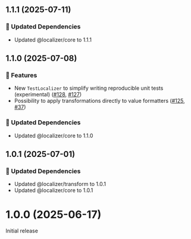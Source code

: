 ## 1.1.1 (2025-07-11)

### 🧱 Updated Dependencies

- Updated @localizer/core to 1.1.1

## 1.1.0 (2025-07-08)

### 🚀 Features

- New `TestLocalizer` to simplify writing reproducible unit tests (experimental) ([#128](https://github.com/124c4a/localizer/pull/128), [#127](https://github.com/124c4a/localizer/issues/127))
- Possibility to apply transformations directly to value formatters ([#125](https://github.com/124c4a/localizer/pull/125), [#37](https://github.com/124c4a/localizer/issues/37))

### 🧱 Updated Dependencies

- Updated @localizer/core to 1.1.0

## 1.0.1 (2025-07-01)

### 🧱 Updated Dependencies

- Updated @localizer/transform to 1.0.1
- Updated @localizer/core to 1.0.1

# 1.0.0 (2025-06-17)

Initial release
